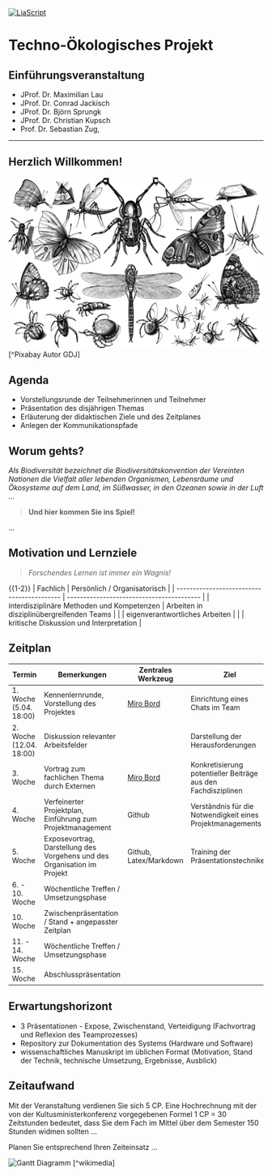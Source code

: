 <!--
author:   Sebastian Zug, Conrad Jakisch, Maximilian Lau, Björn Sprungk
email:    sebastian.zug@informatik.tu-freiberg.de

version:  0.0.1
language: de
narrator: Deutsch Female

icon: https://upload.wikimedia.org/wikipedia/commons/d/de/Logo_TU_Bergakademie_Freiberg.svg
-->

[![LiaScript](https://raw.githubusercontent.com/LiaScript/LiaScript/master/badges/course.svg)](https://liascript.github.io/course/?https://raw.githubusercontent.com/TUBAF-IFI-TechnoOekologischesProjekt/Presentations_2023/main/Introduction.md)

# Techno-Ökologisches Projekt

<h2>Einführungsveranstaltung</h2>

+ JProf. Dr. Maximilian Lau
+ JProf. Dr. Conrad Jackisch
+ JProf. Dr. Björn Sprungk 
+ JProf. Dr. Christian Kupsch
+ Prof. Dr. Sebastian Zug,

------------------------------

<h2>Herzlich Willkommen!</h2>

![An Atlas-Agena 5 carrying the Mariner 1 spacecraft](./images/insects.png)[^Pixabay Autor GDJ]


## Agenda

+ Vorstellungsrunde der Teilnehmerinnen und Teilnehmer 
+ Präsentation des disjährigen Themas
+ Erläuterung der didaktischen Ziele und des Zeitplanes 
+ Anlegen der Kommunikationspfade

## Worum gehts?

_Als Biodiversität bezeichnet die Biodiversitätskonvention der Vereinten Nationen die Vielfalt aller lebenden Organismen, Lebensräume und Ökosysteme auf dem Land, im Süßwasser, in den Ozeanen sowie in der Luft ..._

> __Und hier kommen Sie ins Spiel!__

...

## Motivation und Lernziele

> _Forschendes Lernen ist immer ein Wagnis!_

{{1-2}}
| Fachlich                                   | Persönlich / Organisatorisch              |
| ------------------------------------------ | ----------------------------------------- |
| interdisziplinäre Methoden und Kompetenzen | Arbeiten in disziplinübergreifenden Teams |
|                                            | eigenverantwortliches Arbeiten            |
|                                            | kritische Diskussion und Interpretation   |

## Zeitplan 

| Termin                   | Bemerkungen                                                              | Zentrales Werkzeug                                                               | Ziel                                                          |
| ------------------------ | ------------------------------------------------------------------------ | -------------------------------------------------------------------------------- | ------------------------------------------------------------- |
| 1. Woche  (5.04. 18:00)  | Kennenlernrunde, Vorstellung des Projektes                               | [Miro Bord](https://miro.com/app/board/uXjVMZ8ho24=/?share_link_id=866943224640) | Einrichtung eines Chats im Team                               |
| 2. Woche  (12.04. 18:00) | Diskussion relevanter Arbeitsfelder                                      |                                                                                  | Darstellung der Herausforderungen                             |
| 3. Woche                 | Vortrag zum fachlichen Thema durch Externen                              | [Miro Bord](https://miro.com/app/board/uXjVMZ8ho24=/?share_link_id=866943224640) | Konkretisierung potentieller Beiträge aus den Fachdisziplinen |
| 4. Woche                 | Verfeinerter Projektplan, Einführung zum Projektmanagement               | Github                                                                           | Verständnis für die Notwendigkeit eines Projektmanagements    |
| 5. Woche                 | Exposevortrag, Darstellung des Vorgehens und des Organisation im Projekt | Github, Latex/Markdown                                                           | Training der Präsentationstechniken                           |
| 6. - 10. Woche           | Wöchentliche Treffen / Umsetzungsphase                                   |                                                                                  |                                                               |
| 10. Woche                | Zwischenpräsentation / Stand + angepasster Zeitplan                      |                                                                                  |                                                               |
| 11. - 14. Woche          | Wöchentliche Treffen / Umsetzungsphase                                   |                                                                                  |                                                               |
| 15. Woche                | Abschlusspräsentation                                                    |                                                                                  |                                                               |


## Erwartungshorizont

+ 3 Präsentationen - Expose, Zwischenstand, Verteidigung (Fachvortrag und Reflexion des Teamprozesses) 
+ Repository zur Dokumentation des Systems (Hardware und Software)
+ wissenschaftliches Manuskript im üblichen Format (Motivation, Stand der Technik, technische Umsetzung, Ergebnisse, Ausblick)

## Zeitaufwand 

Mit der Veranstaltung verdienen Sie sich 5 CP. Eine Hochrechnung mit der von der Kultusministerkonferenz vorgegebenen Formel 1 CP = 30 Zeitstunden bedeutet, dass Sie dem Fach im Mittel über dem Semester 150 Stunden widmen sollten ... 

Planen Sie entsprechend Ihren Zeiteinsatz ...

![](https://upload.wikimedia.org/wikipedia/commons/thumb/4/45/Gantt_diagramm.svg/2560px-Gantt_diagramm.svg.png "Gantt Diagramm [^wikimedia]")

[^wikimedia]: Autor: Frank Murmann, 2011, https://commons.wikimedia.org/wiki/File:Gantt_diagramm.svg